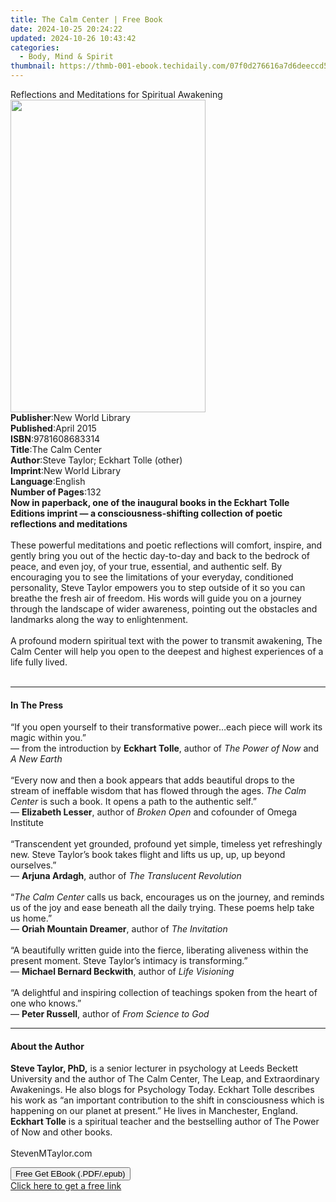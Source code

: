 ```yaml
---
title: The Calm Center | Free Book
date: 2024-10-25 20:24:22
updated: 2024-10-26 10:43:42
categories:
  - Body, Mind & Spirit
thumbnail: https://thmb-001-ebook.techidaily.com/07f0d276616a7d6deeccd5803750e50f48f2f325aaf2fc8bd01ea773aa27ac15.jpg
---
```

<main id="book-container">
  <div class="flex flex-col">
    <div class="book-brief flex-1 py-6 px-4 sm:p-6 md:py-10 md:px-8">
      <!-- brief-->
      <div class="book-brief-main">
        Reflections and Meditations for Spiritual Awakening
      </div>
    </div>
    <div
      class="book-meta-info flex-1 grid gap-4 col-start-1 col-end-3 row-start-1 sm:mb-6 sm:grid-cols-4 lg:gap-6 lg:col-start-2 lg:row-end-6 lg:row-span-6 lg:mb-0"
    >
      <div
        class="book-meta-info-left place-content-center mt-4 p-4 text-sm leading-6 col-start-2 col-span-2 dark:text-slate-400"
      >
        <img
          class="w-full h-500 object-cover rounded-lg sm:h-255 sm:col-span-2 lg:col-span-full"
          src="https://img-001-ebook.techidaily.com/3e522581c857884a443ad2674ee01db75b189983f4517b98149228986c43697d.jpg"
          alt=""
          width="312"
          height="500"
        />
      </div>
      <div
        class="book-meta-info-right mt-2 col-start-1 row-start-2 col-span-3 self-center"
      >
        <!-- meta data  -->
        <div class="flex flex-col px-4 md:px-8">
          <div class="flex-1">
            <strong>Publisher</strong>:<span class="px-2"
              >New World Library</span
            >
          </div>
          <div class="flex-1">
            <strong>Published</strong>:<span class="px-2">April 2015</span>
          </div>
          <div class="flex-1">
            <strong>ISBN</strong>:<span class="px-2">9781608683314</span>
          </div>
          <div class="flex-1">
            <strong>Title</strong>:<span class="px-2">The Calm Center</span>
          </div>
          <div class="flex-1">
            <strong>Author</strong>:<span class="px-2"
              >Steve Taylor; Eckhart Tolle (other)</span
            >
          </div>
          <div class="flex-1">
            <strong>Imprint</strong>:<span class="px-2">New World Library</span>
          </div>
          <div class="flex-1">
            <strong>Language</strong>:<span class="px-2">English</span>
          </div>
          <div class="flex-1">
            <strong>Number of Pages</strong>:<span class="px-2">132</span>
          </div>
        </div>
      </div>
    </div>
    <div class="book-description flex-1 py-6 px-4 sm:p-6 md:py-10 md:px-8">
      <div class="book-description-main">
        <div accordion-content="" id="description">
          <strong
            >Now in paperback, one of the inaugural books in the Eckhart Tolle
            Editions imprint — a consciousness-shifting collection of poetic
            reflections and meditations<br /></strong
          ><br />
          These powerful meditations and poetic reflections will comfort,
          inspire, and gently bring you out of the hectic day-to-day and back to
          the bedrock of peace, and even joy, of your true, essential, and
          authentic self. By encouraging you to see the limitations of your
          everyday, conditioned personality, Steve Taylor empowers you to step
          outside of it so you can breathe the fresh air of freedom. His words
          will guide you on a journey through the landscape of wider awareness,
          pointing out the obstacles and landmarks along the way to
          enlightenment.<br />
          <br />
          A profound modern spiritual text with the power to transmit awakening,
          The Calm Center will help you open to the deepest and highest
          experiences of a life fully lived.<br />
          <br />
        </div>
        <div class="accordion-fader"></div>
      </div>
    </div>
    <div class="book-excerpts flex-1 py-6 px-4 sm:p-6 md:py-10 md:px-8">
      <!-- excerpts-->
      <div class="book-excerpts-main">
        <hr />
        <h4 class="placeholder placeholder-heading">
          <span>In The Press</span>
        </h4>
        <p>
          “If you open yourself to their transformative power…each piece will
          work its magic within you.”<br />— from the introduction by
          <b>Eckhart Tolle</b>, author of <i>The Power of Now</i> and
          <i>A New Earth</i><br /><br />“Every now and then a book appears that
          adds beautiful drops to the stream of ineffable wisdom that has flowed
          through the ages. <i>The Calm Center</i> is such a book. It opens a
          path to the authentic self.”<br />— <b>Elizabeth Lesser</b>, author of
          <i>Broken Open</i> and cofounder of Omega Institute<br /><br />“Transcendent
          yet grounded, profound yet simple, timeless yet refreshingly new.
          Steve Taylor’s book takes flight and lifts us up, up, up beyond
          ourselves.”<br />— <b>Arjuna Ardagh</b>, author of
          <i>The Translucent Revolution</i><br /><br />“<i>The Calm Center</i>
          calls us back, encourages us on the journey, and reminds us of the joy
          and ease beneath all the daily trying. These poems help take us
          home.”<br />— <b>Oriah Mountain Dreamer</b>, author of
          <i>The Invitation</i><br /><br />“A beautifully written guide into the
          fierce, liberating aliveness within the present moment. Steve Taylor’s
          intimacy is transforming.”<br />— <b>Michael Bernard Beckwith</b>,
          author of <i>Life Visioning</i><br /><br />“A delightful and inspiring
          collection of teachings spoken from the heart of one who knows.”<br />—
          <b>Peter Russell</b>, author of <i>From Science to God</i>
        </p>
      </div>
    </div>
    <div class="book-about-author flex-1 py-6 px-4 sm:p-6 md:py-10 md:px-8">
      <!-- about author-->
      <div class="book-main-author-main">
        <hr />
        <h4 class="placeholder placeholder-heading">
          <span>About the Author</span>
        </h4>
        <p>
          <strong>Steve Taylor, PhD,</strong> is a senior lecturer in psychology
          at Leeds Beckett University and the author of The Calm Center, The
          Leap, and Extraordinary Awakenings. He also blogs for Psychology
          Today. Eckhart Tolle describes his work as “an important contribution
          to the shift in consciousness which is happening on our planet at
          present.” He lives in Manchester, England.
          <strong>Eckhart Tolle</strong> is a spiritual teacher and the
          bestselling author of The Power of Now and other books.<br />
          <br />
          StevenMTaylor.com<br />
        </p>
      </div>
    </div>
    <div class="book-free-get flex-1 py-6 px-4 sm:p-6 md:py-10 md:px-8">
      <button
        id="btn-free-get"
        class="bg-blue-500 hover:bg-blue-700 text-white font-bold py-2 px-4 rounded"
      >
        Free Get EBook (.PDF/.epub)
      </button>
      <div id="countdown-display" class="px-2 text-lg mt-2"></div>
      <a
        id="free-link"
        class="hidden bg-blue-500 hover:bg-blue-700 text-white font-bold py-2 px-4 rounded"
        href="https://www.ebooks.com/en-us/book/2035652/the-calm-center/steve-taylor/"
        target="_blank"
        >Click here to get a free link</a
      >
    </div>
    <script>
      let countdownTime = 0;
      let countdownInterval = null;
      document
        .getElementById('btn-free-get')
        .addEventListener('click', startCountdown);
      function startCountdown() {
        countdownTime = new Date().getTime() + 60000 * 3;
        countdownInterval = setInterval(updateCountdown, 1000);
        document.getElementById('btn-free-get').disabled = true;
        document
          .getElementById('btn-free-get')
          .classList.add('bg-gray-500', 'cursor-not-allowed');
      }
      function updateCountdown() {
        let currentTime = new Date().getTime();
        let timeLeft = countdownTime - currentTime;
        let secondsLeft = Math.floor(timeLeft / 1000);
        document.getElementById('countdown-display').innerHTML =
          `Remaining time: ${secondsLeft} seconds.`;
        if (secondsLeft <= 0) {
          clearInterval(countdownInterval);
          document.getElementById('btn-free-get').classList.add('hidden');
          document.getElementById('free-link').classList.remove('hidden');
          document.getElementById('countdown-display').innerHTML = '';
        }
      }
    </script>
  </div>
</main>
